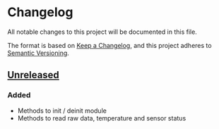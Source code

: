 # Changelog
All notable changes to this project will be documented in this file.

The format is based on [Keep a Changelog](https://keepachangelog.com/en/1.0.0/),
and this project adheres to [Semantic Versioning](https://semver.org/spec/v2.0.0.html).

## [Unreleased]

### Added

* Methods to init / deinit module
* Methods to read raw data, temperature and sensor status

[Unreleased]: https://github.com/raulgotor/maxim_max6676

